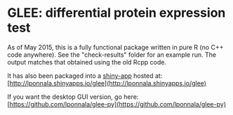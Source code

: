 
# GLEE: differential protein expression test

As of May 2015, this is a fully functional package written in pure R (no C++ code anywhere). See the "check-results" folder for an example run. The output matches that obtained using the old Rcpp code. 

It has also been packaged into a [shiny-app](https://github.com/lponnala/glee-r/tree/master/shiny-app) hosted at: [http://lponnala.shinyapps.io/glee](http://lponnala.shinyapps.io/glee)

If you want the desktop GUI version, go here: [https://github.com/lponnala/glee-py](https://github.com/lponnala/glee-py)
